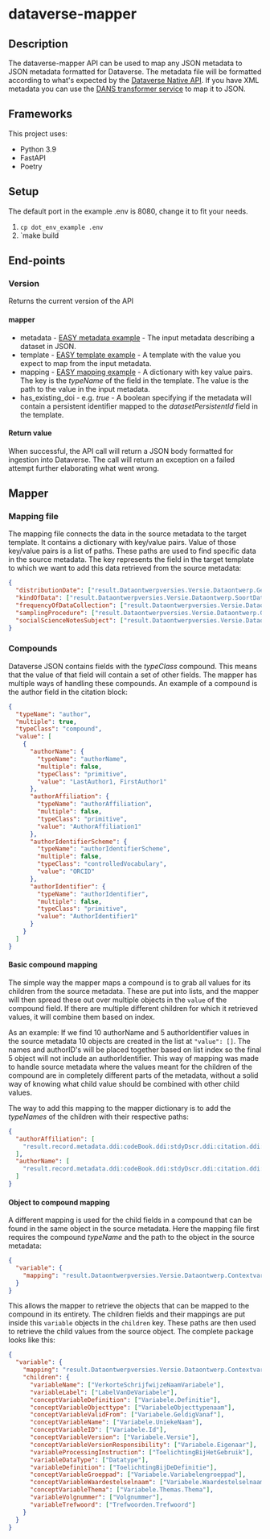 # dataverse-mapper

## Description

The dataverse-mapper API can be used to map any JSON metadata to JSON metadata
formatted for Dataverse. The metadata file will be formatted according to
what's expected by the [Dataverse Native API](https://guides.dataverse.org/en/latest/api/native-api.html#import-a-dataset-into-a-dataverse-collection). 
If you have XML metadata you can use the [DANS transformer service](https://transformer.labs.dans.knaw.nl/docs#/Transform/Transform_xml_to_json_format__transform_xml_to_json_post) to map it to JSON.

## Frameworks

This project uses:

- Python 3.9
- FastAPI
- Poetry

## Setup

The default port in the example .env is 8080, change it to fit your needs.

1. `cp dot_env_example .env`
2. `make build

## End-points

### Version

Returns the current version of the API

#### mapper

- metadata - [EASY metadata example](https://github.com/odissei-data/dataverse-mapper/blob/development/test-data/input-data/easy-test-metadata.json) - The input metadata describing a dataset in JSON.
- template - [EASY template example](https://github.com/odissei-data/dataverse-mapper/blob/development/test-data/template-data/cbs_dataverse_template.json) - A template with the value you expect to map from the input metadata.
- mapping - [EASY mapping example](https://github.com/odissei-data/dataverse-mapper/blob/development/test-data/mappings/easy-mapping.json) - A dictionary with key value pairs. The key is the _typeName_ of the field
  in the template. The value is the path to the value in the input
  metadata.
- has_existing_doi - e.g. _true_ - A boolean specifying if the metadata will
  contain a persistent identifier mapped to the _datasetPersistentId_ field in
  the template.

#### Return value

When successful, the API call will return a JSON body formatted for ingestion
into Dataverse. The call will return an exception on a failed attempt further
elaborating what went wrong.

## Mapper

### Mapping file

The mapping file connects the data in the source metadata to the target
template. It contains a dictionary with key/value pairs. Value of those
key/value pairs is a list of paths. These paths are used to find specific data
in the source metadata. The key represents the field in the target template to
which we want to add this data retrieved from the source metadata:
```json
{
  "distributionDate": ["result.Dataontwerpversies.Versie.Dataontwerp.GeldigVanaf"],
  "kindOfData": ["result.Dataontwerpversies.Versie.Dataontwerp.SoortData"],
  "frequencyOfDataCollection": ["result.Dataontwerpversies.Versie.Dataontwerp.TypeVerslagperiode"],
  "samplingProcedure": ["result.Dataontwerpversies.Versie.Dataontwerp.GebruikteMethodologie"],
  "socialScienceNotesSubject": ["result.Dataontwerpversies.Versie.Dataontwerp.Procesverloop"]
}
```

### Compounds
Dataverse JSON contains fields with the _typeClass_ compound. This means that
the value of that field will contain a set of other fields. 
The mapper has multiple ways of handling these compounds.
An example of a compound is the author field in the citation block:

```json
{
  "typeName": "author",
  "multiple": true,
  "typeClass": "compound",
  "value": [
    {
      "authorName": {
        "typeName": "authorName",
        "multiple": false,
        "typeClass": "primitive",
        "value": "LastAuthor1, FirstAuthor1"
      },
      "authorAffiliation": {
        "typeName": "authorAffiliation",
        "multiple": false,
        "typeClass": "primitive",
        "value": "AuthorAffiliation1"
      },
      "authorIdentifierScheme": {
        "typeName": "authorIdentifierScheme",
        "multiple": false,
        "typeClass": "controlledVocabulary",
        "value": "ORCID"
      },
      "authorIdentifier": {
        "typeName": "authorIdentifier",
        "multiple": false,
        "typeClass": "primitive",
        "value": "AuthorIdentifier1"
      }
    }
  ]
}
```

#### Basic compound mapping

 The simple way the mapper maps a compound is to
grab all values for its children from the source metadata. 
 These are put into lists, and the mapper will then
spread these out over multiple objects in the `value` of the compound field. If there are multiple different children for which it retrieved values, it will combine them
based on index.

As an example:
If we find 10 authorName and 5 authorIdentifier values in the source metadata
10 objects are created in the list at `"value": []`. The names and authorID's
will be placed together based on list index so the final 5 object will not
include an authorIdentifier. This way of mapping was made to handle source
metadata where the values meant for the children of the compound are in
completely different parts of the metadata, without a solid way of knowing
what child value should be combined with other child values.

The way to add this mapping to the mapper dictionary is to add the _typeNames_
of the children with their respective paths:

```json
{
  "authorAffiliation": [
    "result.record.metadata.ddi:codeBook.ddi:stdyDscr.ddi:citation.ddi:rspStmt.ddi:AuthEnty.@affiliation"
  ],
  "authorName": [
    "result.record.metadata.ddi:codeBook.ddi:stdyDscr.ddi:citation.ddi:rspStmt.ddi:AuthEnty.#text"
  ]
}
```

#### Object to compound mapping

A different mapping is used for the child fields in a compound that can be
found in the same object in the source metadata. Here the mapping file first
requires the compound _typeName_ and the path to the object in the source
metadata:

```json
{
  "variable": {
    "mapping": "result.Dataontwerpversies.Versie.Dataontwerp.Contextvariabelen.Contextvariabele[*]"
  }
}
```

This allows the mapper to retrieve the objects that can be mapped to the
compound in its entirety. The children fields and their mappings are put inside
this `variable` objects in the `children` key. These paths are then used to 
retrieve the child values from the source object. 
The complete package looks like this:
```json
{
  "variable": {
    "mapping": "result.Dataontwerpversies.Versie.Dataontwerp.Contextvariabelen.Contextvariabele[*]",
    "children": {
      "variableName": ["VerkorteSchrijfwijzeNaamVariabele"],
      "variableLabel": ["LabelVanDeVariabele"],
      "conceptVariableDefinition": ["Variabele.Definitie"],
      "conceptVariableObjecttype": ["VariabeleObjecttypenaam"],
      "conceptVariableValidFrom": ["Variabele.GeldigVanaf"],
      "conceptVariableName": ["Variabele.UniekeNaam"],
      "conceptVariableID": ["Variabele.Id"],
      "conceptVariableVersion": ["Variabele.Versie"],
      "conceptVariableVersionResponsibility": ["Variabele.Eigenaar"],
      "variableProcessingInstruction": ["ToelichtingBijHetGebruik"],
      "variableDataType": ["Datatype"],
      "variableDefinition": ["ToelichtingBijDeDefinitie"],
      "conceptVariableGroeppad": ["Variabele.Variabelengroeppad"],
      "conceptVariableWaardestelselnaam": ["Variabele.Waardestelselnaam"],
      "conceptVariableThema": ["Variabele.Themas.Thema"],
      "variableVolgnummer": ["Volgnummer"],
      "variableTrefwoord": ["Trefwoorden.Trefwoord"]
    }
  }
}
```


